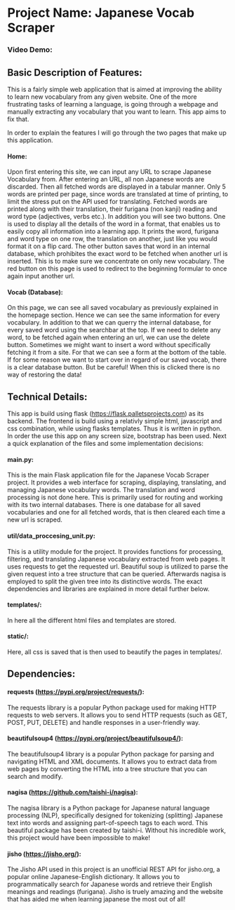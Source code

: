 # Project Name: Japanese Vocab Scraper

### Video Demo:  <URL HERE>
## Basic Description of Features:
This is a fairly simple web application that is aimed at improving the ability to learn new vocabulary from any given website.
One of the more frustrating tasks of learning a language, is going through a webpage and manually extracting any vocabulary that you want to learn. This app aims to fix that.

In order to explain the features I will go through the two pages that make up this application.

#### Home:
Upon first entering this site, we can input any URL to scrape Japanese Vocabulary from. After entering an URL, all non Japanese words are discarded.
Then all fetched words are displayed in a tabular manner. Only 5 words are printed per page, since words are translated at time of printing, to limit the stress put on the API used for translating.
Fetched words are printed along with their translation, their furigana (non kanji) reading and word type (adjectives, verbs etc.). In addition you will see two buttons. One is used to display all the details of the word in a format,
that enables us to easily copy all information into a learning app. It prints the word, furigana and word type on one row, the translation on another, just like you would format it on a flip card.
The other button saves that word in an internal database, which prohibites the exact word to be fetched when another url is inserted. This is to make sure we concentrate on only new vocabulary.
The red button on this page is used to redirect to the beginning formular to once again input another url.

#### Vocab (Database):
On this page, we can see all saved vocabulary as previously explained in the homepage section. Hence we can see the same information for every vocabulary.
In addition to that we can querry the internal database, for every saved word using the searchbar at the top.
If we need to delete any word, to be fetched again when entering an url, we can use the delete button. Sometimes we might want to insert a word without specifically fetching it from a site.
For that we can see a form at the bottom of the table. If for some reason we want to start over in regard of our saved vocab, there is a clear database button. But be careful! When this is clicked there is no way of restoring the data!

## Technical Details:
This app is build using flask (https://flask.palletsprojects.com) as its backend. The frontend is build using a relativly simple html, javascript and css combination, while using flasks templates. Thus it is written in python.
In order the use this app on any screen size, bootstrap has been used. Next a quick explanation of the files and some implementation decisions:

#### main.py:
This is the main Flask application file for the Japanese Vocab Scraper project. It provides a web interface for scraping, displaying, translating, and managing Japanese vocabulary words.
The translation and word processing is not done here. This is primarily used for routing and working with its two internal databases. There is one database for all saved vocabularies and one for all fetched words, that is then cleared each time a new url is scraped.

#### util/data_proccesing_unit.py:
This is a utility module for the project. It provides functions for processing, filtering, and translating Japanese vocabulary extracted from web pages. It uses requests to get the requested url. Beautiful soup is utilized to parse the given request into a tree structure that can be queried.
Afterwards nagisa is employed to split the given tree into its distinctive words. The exact dependencies and libraries are explained in more detail further below.

#### templates/:
In here all the different html files and templates are stored.

#### static/:
Here, all css is saved that is then used to beautify the pages in templates/.

## Dependencies:

#### requests (https://pypi.org/project/requests/):
The requests library is a popular Python package used for making HTTP requests to web servers. It allows you to send HTTP requests (such as GET, POST, PUT, DELETE) and handle responses in a user-friendly way.

#### beautifulsoup4 (https://pypi.org/project/beautifulsoup4/):
The beautifulsoup4 library is a popular Python package for parsing and navigating HTML and XML documents. It allows you to extract data from web pages by converting the HTML into a tree structure that you can search and modify.

#### nagisa (https://github.com/taishi-i/nagisa):
The nagisa library is a Python package for Japanese natural language processing (NLP), specifically designed for tokenizing (splitting) Japanese text into words and assigning part-of-speech tags to each word. 
This beautiful package has been created by taishi-i. Without his incredible work, this project would have been impossible to make!

#### jisho (https://jisho.org/):
The Jisho API used in this project is an unofficial REST API for jisho.org, a popular online Japanese-English dictionary. It allows you to programmatically search for Japanese words and retrieve their English meanings and readings (furigana).
Jisho is truely amazing and the website that has aided me when learning japanese the most out of all!

